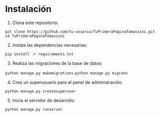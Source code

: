 # Instalación
1. Clona este repositorio:

`git clone https://github.com/tu-usuario/TuPrimeraPaginaTomassini.git`
`cd TuPrimeraPaginaTomassini`

2. Instala las dependencias necesarias:

`pip install -r requirements.txt`

3. Realiza las migraciones de la base de datos:

`python manage.py makemigrations`
`python manage.py migrate`

4. Crea un superusuario para el panel de administración:

`python manage.py createsuperuser`

5. Inicia el servidor de desarrollo:

`python manage.py runserver`

